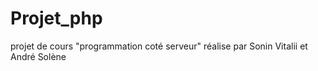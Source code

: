 # Projet_php
projet de cours "programmation coté serveur" réalise par Sonin Vitalii et André Solène  
